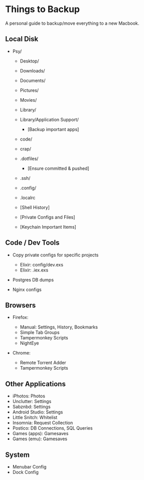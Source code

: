 Things to Backup
================

A personal guide to backup/move everything to a new Macbook.


## Local Disk

 - Psy/
   - Desktop/
   - Downloads/
   - Documents/
   - Pictures/
   - Movies/

   - Library/
   - Library/Application Support/
     - [Backup important apps]

   - code/
   - crap/

   - .dotfiles/
     - [Ensure committed & pushed]
   - .ssh/
   - .config/
   - .localrc

   - [Shell History]
   - [Private Configs and Files]
   - [Keychain Important Items]


## Code / Dev Tools

  - Copy private configs for specific projects
    - Elixir: config/dev.exs
    - Elixir: .iex.exs

  - Postgres DB dumps
  - Nginx configs


## Browsers

  - Firefox:
    - Manual: Settings, History, Bookmarks
    - Simple Tab Groups
    - Tampermonkey Scripts
    - NightEye

  - Chrome:
    - Remote Torrent Adder
    - Tampermonkey Scripts


## Other Applications

 - iPhotos:         Photos
 - Unclutter:       Settings
 - Sabznbd:         Settings
 - Android Studio:  Settings
 - Little Snitch:   Whitelist
 - Insomnia:        Request Collection
 - Postico:         DB Connections, SQL Queries
 - Games (apps):    Gamesaves
 - Games (emu):     Gamesaves


## System

 - Menubar Config
 - Dock Config
